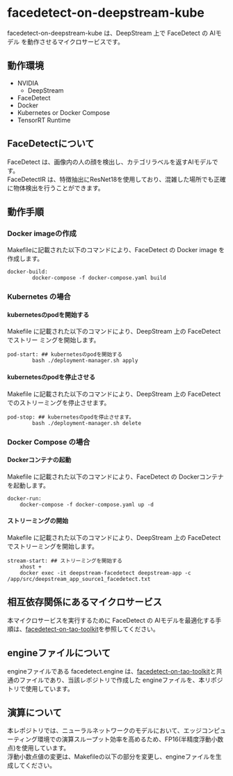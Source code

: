 # facedetect-on-deepstream-kube
facedetect-on-deepstream-kube は、DeepStream 上で FaceDetect の AIモデル を動作させるマイクロサービスです。  

## 動作環境
- NVIDIA 
    - DeepStream
- FaceDetect
- Docker
- Kubernetes or Docker Compose
- TensorRT Runtime

## FaceDetectについて
FaceDetect は、画像内の人の顔を検出し、カテゴリラベルを返すAIモデルです。  
FaceDetectIR は、特徴抽出にResNet18を使用しており、混雑した場所でも正確に物体検出を行うことができます。

## 動作手順
### Docker imageの作成
Makefileに記載された以下のコマンドにより、FaceDetect の Docker image を作成します。
```
docker-build:
        docker-compose -f docker-compose.yaml build
```

### Kubernetes の場合

#### kubernetesのpodを開始する
Makefile に記載された以下のコマンドにより、DeepStream 上の FaceDetect でストリー
ミングを開始します。
```
pod-start: ## kubernetesのpodを開始する
        bash ./deployment-manager.sh apply
```
#### kubernetesのpodを停止させる
Makefile に記載された以下のコマンドにより、DeepStream 上の FaceDetect でのストリーミングを停止させます。
```
pod-stop: ## kubernetesのpodを停止させます。
        bash ./deployment-manager.sh delete
```

### Docker Compose の場合

#### Dockerコンテナの起動
Makefile に記載された以下のコマンドにより、FaceDetect の Dockerコンテナ を起動します。
```
docker-run: 
	docker-compose -f docker-compose.yaml up -d
```
#### ストリーミングの開始
Makefile に記載された以下のコマンドにより、DeepStream 上の FaceDetect でストリーミングを開始します。  
```
stream-start: ## ストリーミングを開始する
	xhost +
	docker exec -it deepstream-facedetect deepstream-app -c /app/src/deepstream_app_source1_facedetect.txt
```

## 相互依存関係にあるマイクロサービス  
本マイクロサービスを実行するために FaceDetect の AIモデルを最適化する手順は、[facedetect-on-tao-toolkit](https://github.com/latonaio/facedetect-on-tao-toolkit)を参照してください。  


## engineファイルについて
engineファイルである facedetect.engine は、[facedetect-on-tao-toolkit](https://github.com/latonaio/facedetect-on-tao-toolkit)と共通のファイルであり、当該レポジトリで作成した engineファイルを、本リポジトリで使用しています。  

## 演算について
本レポジトリでは、ニューラルネットワークのモデルにおいて、エッジコンピューティング環境での演算スループット効率を高めるため、FP16(半精度浮動小数点)を使用しています。  
浮動小数点値の変更は、Makefileの以下の部分を変更し、engineファイルを生成してください。